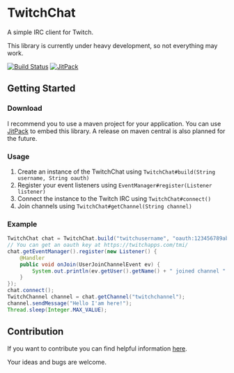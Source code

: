 # TwitchChat
A simple IRC client for Twitch.

This library is currently under heavy development, so not everything may work.

[![Build Status](https://travis-ci.org/lukweb-de/TwitchChat.svg?branch=master)](https://travis-ci.org/lukweb-de/TwitchChat)
[![JitPack](https://jitpack.io/v/lukweb-de/TwitchChat.svg)](https://jitpack.io/#lukweb-de/TwitchChat)


## Getting Started

### Download

I recommend you to use a maven project for your application. You can use 
[JitPack](https://jitpack.io/#lukweb-de/TwitchChat) to embed this library. A release on maven central is also 
planned for the future. 

### Usage

1. Create an instance of the TwitchChat using `TwitchChat#build(String username, String oauth)`
2. Register your event listeners using `EventManager#register(Listener listener)`
3. Connect the instance to the Twitch IRC using `TwitchChat#connect()`
4. Join channels using `TwitchChat#getChannel(String channel)`

### Example

```java
TwitchChat chat = TwitchChat.build("twitchusername", "oauth:123456789abcdefghijklmn");
// You can get an oauth key at https://twitchapps.com/tmi/
chat.getEventManager().register(new Listener() {
    @Handler
    public void onJoin(UserJoinChannelEvent ev) {
        System.out.println(ev.getUser().getName() + " joined channel " + ev.getChannel().getName());
    }
});
chat.connect();
TwitchChannel channel = chat.getChannel("twitchchannel");
channel.sendMessage("Hello I'am here!");
Thread.sleep(Integer.MAX_VALUE);
```

## Contribution

If you want to contribute you can find helpful information 
[here](https://github.com/justintv/Twitch-API/blob/master/IRC.md).

Your ideas and bugs are welcome.
